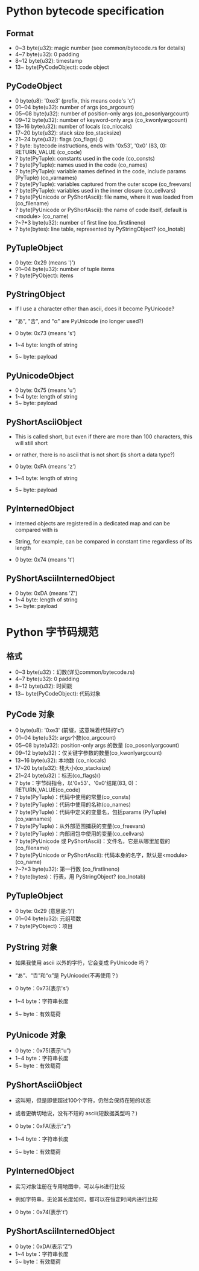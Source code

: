 # Python bytecode specification

## Format

* 0~3 byte(u32): magic number (see common/bytecode.rs for details)
* 4~7 byte(u32): 0 padding
* 8~12 byte(u32): timestamp
* 13~ byte(PyCodeObject): code object

## PyCodeObject

* 0     byte(u8): '0xe3' (prefix, this means code's 'c')
* 01~04 byte(u32): number of args (co_argcount)
* 05~08 byte(u32): number of position-only args (co_posonlyargcount)
* 09~12 byte(u32): number of keyword-only args (co_kwonlyargcount)
* 13~16 byte(u32): number of locals (co_nlocals)
* 17~20 byte(u32): stack size (co_stacksize)
* 21~24 byte(u32): flags (co_flags) ()
* ?     byte: bytecode instructions, ends with '0x53', '0x0' (83, 0): RETURN_VALUE (co_code)
* ?     byte(PyTuple): constants used in the code (co_consts)
* ?     byte(PyTuple): names used in the code (co_names)
* ?     byte(PyTuple): variable names defined in the code, include params (PyTuple) (co_varnames)
* ?     byte(PyTuple): variables captured from the outer scope (co_freevars)
* ?     byte(PyTuple): variables used in the inner closure (co_cellvars)
* ?     byte(PyUnicode or PyShortAscii): file name, where it was loaded from (co_filename)
* ?     byte(PyUnicode or PyShortAscii): the name of code itself, default is \<module\> (co_name)
* ?~?+3 byte(u32): number of first line (co_firstlineno)
* ?     byte(bytes): line table, represented by PyStringObject? (co_lnotab)

## PyTupleObject

* 0     byte: 0x29 (means ')')
* 01~04 byte(u32): number of tuple items
* ?     byte(PyObject): items

## PyStringObject

* If I use a character other than ascii, does it become PyUnicode?
* "あ", "𠮷", and "α" are PyUnicode (no longer used?)

* 0     byte: 0x73 (means 's')
* 1~4   byte: length of string
* 5~    byte: payload

## PyUnicodeObject

* 0     byte: 0x75 (means 'u')
* 1~4   byte: length of string
* 5~    byte: payload

## PyShortAsciiObject

* This is called short, but even if there are more than 100 characters, this will still short
* or rather, there is no ascii that is not short (is short a data type?)

* 0     byte: 0xFA (means 'z')
* 1~4   byte: length of string
* 5~    byte: payload

## PyInternedObject

* interned objects are registered in a dedicated map and can be compared with is
* String, for example, can be compared in constant time regardless of its length

* 0     byte: 0x74 (means 't')

## PyShortAsciiInternedObject

* 0     byte: 0xDA (means 'Z')
* 1~4   byte: length of string
* 5~    byte: payload


# Python 字节码规范

## 格式

* 0~3 byte(u32)：幻数(详见common/bytecode.rs)
* 4~7 byte(u32): 0 padding
* 8~12 byte(u32): 时间戳
* 13~ byte(PyCodeObject): 代码对象

## PyCode 对象

* 0     byte(u8): '0xe3' (前缀，这意味着代码的'c')
* 01~04 byte(u32): args个数(co_argcount)
* 05~08 byte(u32): position-only args 的数量 (co_posonlyargcount)
* 09~12 byte(u32)：仅关键字参数的数量(co_kwonlyargcount)
* 13~16 byte(u32): 本地数 (co_nlocals)
* 17~20 byte(u32): 栈大小(co_stacksize)
* 21~24 byte(u32)：标志(co_flags)()
* ?     byte：字节码指令，以'0x53'、'0x0'结尾(83, 0)：RETURN_VALUE(co_code)
* ?     byte(PyTuple)：代码中使用的常量(co_consts)
* ?     byte(PyTuple)：代码中使用的名称(co_names)
* ?     byte(PyTuple)：代码中定义的变量名，包括params (PyTuple) (co_varnames)
* ?     byte(PyTuple)：从外部范围捕获的变量(co_freevars)
* ?     byte(PyTuple)：内部闭包中使用的变量(co_cellvars)
* ?     byte(PyUnicode 或 PyShortAscii)：文件名，它是从哪里加载的(co_filename)
* ?     byte(PyUnicode or PyShortAscii): 代码本身的名字，默认是\<module\> (co_name)
* ?~?+3 byte(u32): 第一行数 (co_firstlineno)
* ?     byte(bytes)：行表，用 PyStringObject? (co_lnotab)

## PyTupleObject

* 0     byte: 0x29 (意思是:')')
* 01~04 byte(u32): 元组项数
* ?     byte(PyObject)：项目

## PyString 对象

* 如果我使用 ascii 以外的字符，它会变成 PyUnicode 吗？
* “あ”、“𠮷”和“α”是 PyUnicode(不再使用？)

* 0     byte：0x73(表示's')
* 1~4   byte：字符串长度
* 5~    byte：有效载荷

## PyUnicode 对象

* 0     byte：0x75(表示“u”)
* 1~4   byte：字符串长度
* 5~    byte：有效载荷

## PyShortAsciiObject

* 这叫短，但是即使超过100个字符，仍然会保持在短的状态
* 或者更确切地说，没有不短的 ascii(短数据类型吗？)

* 0     byte：0xFA(表示“z”)
* 1~4   byte：字符串长度
* 5~    byte：有效载荷

## PyInternedObject

* 实习对象注册在专用地图中，可以与is进行比较
* 例如字符串，无论其长度如何，都可以在恒定时间内进行比较

* 0     byte：0x74(表示't')

## PyShortAsciiInternedObject

* 0     byte：0xDA(表示“Z”)
* 1~4   byte：字符串长度
* 5~    byte：有效载荷